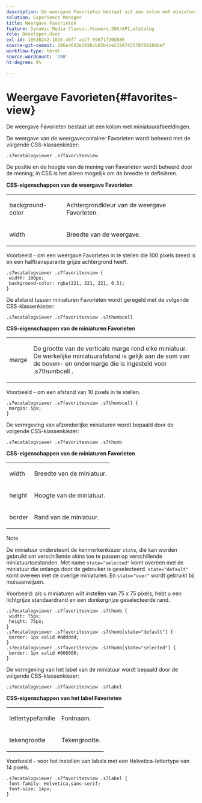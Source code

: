 ```yaml
---
description: De weergave Favorieten bestaat uit een kolom met miniatuurafbeeldingen.
solution: Experience Manager
title: Weergave Favorieten
feature: Dynamic Media Classic,Viewers,SDK/API,eCatalog
role: Developer,User
exl-id: 10536242-1015-49ff-ae27-59671f30d886
source-git-commit: 206e4643e3926cb85b4be2189743578f88180be7
workflow-type: tm+mt
source-wordcount: '290'
ht-degree: 0%

---
```


# Weergave Favorieten{#favorites-view}

De weergave Favorieten bestaat uit een kolom met miniatuurafbeeldingen.

<!--<a id="section_B6EFCCADB5A5495DAE6BBE42F7F405CB"></a>-->

De weergave van de weergavecontainer Favorieten wordt beheerd met de volgende CSS-klassenkiezer:

```
.s7ecatalogviewer .s7favoritesview
```

De positie en de hoogte van de mening van Favorieten wordt beheerd door de mening; in CSS is het alleen mogelijk om de breedte te definiëren.

**CSS-eigenschappen van de weergave Favorieten**

<table id="table_C48C56E696304C9BAFEE71BA9EA9A174"> 
 <tbody> 
  <tr> 
   <td colname="col1"> <p> <span class="codeph"> background-color  </span> </p> </td> 
   <td colname="col2"> <p> Achtergrondkleur van de weergave Favorieten. </p> </td> 
  </tr> 
  <tr> 
   <td colname="col1"> <p> <span class="codeph"> width </span> </p> </td> 
   <td colname="col2"> <p>Breedte van de weergave. </p> </td> 
  </tr> 
 </tbody> 
</table>

Voorbeeld - om een weergave Favorieten in te stellen die 100 pixels breed is en een halftransparante grijze achtergrond heeft.

```
.s7ecatalogviewer .s7favoritesview { 
 width: 100px; 
 background-color: rgba(221, 221, 221, 0.5); 
}
```

De afstand tussen miniaturen Favorieten wordt geregeld met de volgende CSS-klassenkiezer:

```
.s7ecatalogviewer .s7favoritesview .s7thumbcell
```

**CSS-eigenschappen van de miniaturen Favorieten**

<table id="table_EED8CE63D805458196DE0E87C7E9945F"> 
 <tbody> 
  <tr> 
   <td colname="col1"> <p> <span class="codeph"> marge  </span> </p> </td> 
   <td colname="col2"> <p> De grootte van de verticale marge rond elke miniatuur. De werkelijke miniatuurafstand is gelijk aan de som van de boven- en ondermarge die is ingesteld voor <span class="codeph"> .s7thumbcell </span>. </p> </td> 
  </tr> 
 </tbody> 
</table>

Voorbeeld - om een afstand van 10 pixels in te stellen.

```
.s7ecatalogviewer .s7favoritesview .s7thumbcell { 
 margin: 5px; 
}
```

De vormgeving van afzonderlijke miniaturen wordt bepaald door de volgende CSS-klassenkiezer:

```
.s7ecatalogviewer .s7favoritesview .s7thumb
```

**CSS-eigenschappen van de miniaturen Favorieten**

<table id="table_6F5B1438CAFA49E9B33400C6970ABDA1"> 
 <tbody> 
  <tr> 
   <td colname="col1"> <p> <span class="codeph"> width  </span> </p> </td> 
   <td colname="col2"> <p>Breedte van de miniatuur. </p> </td> 
  </tr> 
  <tr> 
   <td colname="col1"> <p> <span class="codeph"> height  </span> </p> </td> 
   <td colname="col2"> <p>Hoogte van de miniatuur. </p> </td> 
  </tr> 
  <tr> 
   <td colname="col1"> <p> <span class="codeph"> border  </span> </p> </td> 
   <td colname="col2"> <p>Rand van de miniatuur. </p> </td> 
  </tr> 
 </tbody> 
</table>

>[!NOTE]
>
>De miniatuur ondersteunt de kenmerkenkiezer `state`, die kan worden gebruikt om verschillende skins toe te passen op verschillende miniatuurtoestanden. Met name `state="selected"` komt overeen met de miniatuur die onlangs door de gebruiker is geselecteerd. `state="default"` komt overeen met de overige miniaturen. En `state="over"` wordt gebruikt bij muisaanwijzen.

Voorbeeld: als u miniaturen wilt instellen van 75 x 75 pixels, hebt u een lichtgrijze standaardrand en een donkergrijze geselecteerde rand.

```
.s7ecatalogviewer .s7favoritesview .s7thumb { 
 width: 75px; 
 height: 75px;  
} 
.s7ecatalogviewer .s7favoritesview .s7thumb[state="default"] { 
 border: 1px solid #dddddd; 
} 
.s7ecatalogviewer .s7favoritesview .s7thumb[state="selected"] { 
 border: 1px solid #666666; 
}
```

De vormgeving van het label van de miniatuur wordt bepaald door de volgende CSS-klassenkiezer:

```
.s7ecatalogviewer .s7favoritesview .s7label
```

**CSS-eigenschappen van het label Favorieten**

<table id="table_B41339A16ACB46CB87D3EB1FD05FA2CD"> 
 <tbody> 
  <tr> 
   <td colname="col1"> <p> <span class="codeph"> lettertypefamilie  </span> </p> </td> 
   <td colname="col2"> <p>Fontnaam. </p> </td> 
  </tr> 
  <tr> 
   <td colname="col1"> <p> <span class="codeph"> tekengrootte  </span> </p> </td> 
   <td colname="col2"> <p>Tekengrootte. </p> </td> 
  </tr> 
 </tbody> 
</table>

Voorbeeld - voor het instellen van labels met een Helvetica-lettertype van 14 pixels.

```
.s7ecatalogviewer .s7favoritesview .s7label { 
 font-family: Helvetica,sans-serif; 
 font-size: 14px; 
}
```

